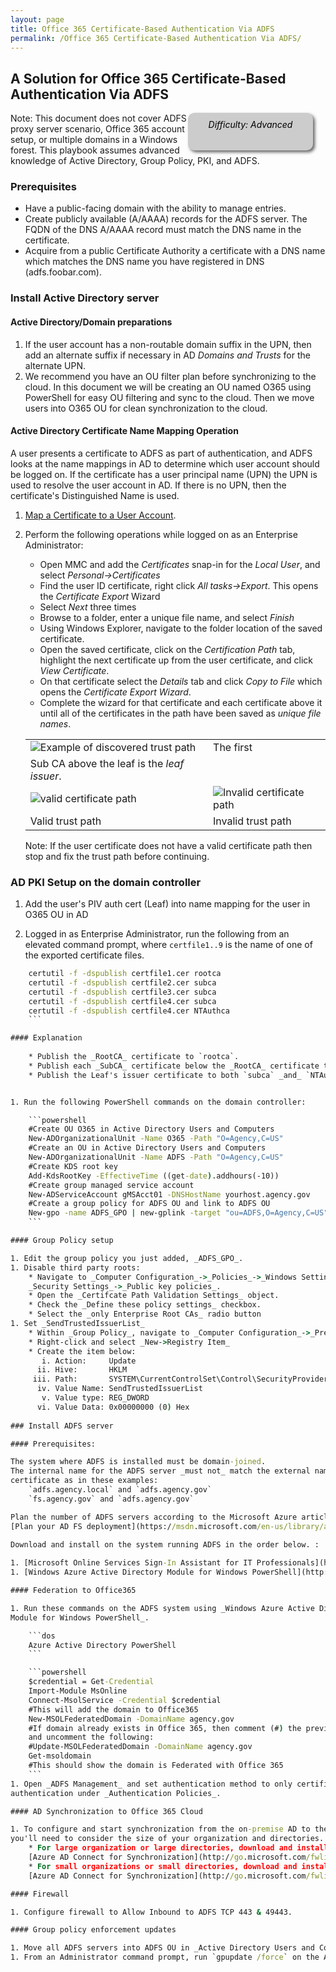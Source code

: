 ```yaml
---
layout: page
title: Office 365 Certificate-Based Authentication Via ADFS
permalink: /Office 365 Certificate-Based Authentication Via ADFS/
---
```


## A Solution for Office 365 Certificate-Based Authentication Via ADFS
<!--- The code below creates a difficulty identifier on the page, which can either 
be Beginner, Moderate, or Advanced depending on the technical knowledge required to 
complete the procedure. The example below includes text that mark the document as 
'Advanced', this string can be changed as needed.-->
<div style="float:right; padding:10px; margin-right:20px; border-radius:10px; width:180px; 
height:40px; box-shadow:3px 3px 5px 0px; text-align:center; background-color:#CCC; 
color:#666666">
<div style="color:#000000">
<em>Difficulty: Advanced</em>
</div>
</div>
Note: This document does not cover ADFS proxy server scenario, Office 365 account 
setup, or multiple domains in a Windows forest.  This playbook assumes advanced 
knowledge of Active Directory, Group Policy, PKI, and ADFS.

### Prerequisites

* Have a public-facing domain with the ability to manage entries.  
* Create publicly available (A/AAAA) records for the ADFS server. The FQDN of the 
DNS A/AAAA record must match the DNS name in the certificate.
* Acquire from a public Certificate Authority a certificate with a DNS name which 
matches the DNS name you have registered in DNS (adfs.foobar.com).  

### Install Active Directory server

#### Active Directory/Domain preparations

1. If the user account has a non-routable domain suffix in the UPN, then add an 
alternate suffix if necessary in AD _Domains and Trusts_ for the alternate UPN.  
1. We recommend you have an OU filter plan before synchronizing to the cloud. In 
this document we will be creating an OU named O365 using PowerShell for easy OU 
filtering and sync to the cloud. Then we move users into O365 OU for clean 
synchronization to the cloud.  

#### Active Directory Certificate Name Mapping Operation

A user presents a certificate to ADFS as part of authentication, and ADFS looks 
at the name mappings in AD to determine which user account should be logged on. 
If the certificate has a user principal name (UPN) the UPN is used to resolve the 
user account in AD. If there is no UPN, then the certificate's Distinguished Name is used.  

1. [Map a Certificate to a User Account](https://technet.microsoft.com/en-us/library/cc754866\(v=ws.11\).aspx).  

1. Perform the following operations while logged on as an Enterprise Administrator:  
    * Open MMC and add the _Certificates_ snap-in for the _Local User_, and select
     _Personal->Certificates_  
    * Find the user ID certificate, right click _All tasks->Export_. This opens 
    the _Certificate Export_ Wizard  
    * Select _Next_ three times  
    * Browse to a folder, enter a unique file name, and select _Finish_  
    * Using Windows Explorer, navigate to the folder location of the saved certificate.  
    * Open the saved certificate, click on the _Certification Path_ tab, highlight 
    the next certificate up from the user certificate, and click _View Certificate_.  
    * On that certificate select the _Details_ tab and click _Copy to File_ which 
    opens the _Certificate Export Wizard_.  
    * Complete the wizard for that certificate and each certificate above it until 
    all of the certificates in the path have been saved as _unique file names_.  

    | | |
    |---|---|
    |![Example of discovered trust path](../img/trustpathexample.png)|The first 
    Sub CA above the leaf is the _leaf issuer_.|
    |![valid certificate path](../img/valideecert.png)|![Invalid certificate path](../img/invalideecert.png)|
    |Valid trust path|Invalid trust path|
    
    Note: If the user certificate does not have a valid certificate path then 
    stop and fix the trust path before continuing. 

### AD PKI Setup on the domain controller

1. Add the user's PIV auth cert (Leaf) into name mapping for the user in O365 OU in AD

1. Logged in as Enterprise Administrator, run the following from an elevated command 
prompt, where `certfile1..9` is the name of one of the exported certificate files.  

```bat
    certutil -f -dspublish certfile1.cer rootca  
    certutil -f -dspublish certfile2.cer subca
    certutil -f -dspublish certfile3.cer subca
    certutil -f -dspublish certfile4.cer subca
    certutil -f -dspublish certfile4.cer NTAuthca  
    ```

#### Explanation
    
    * Publish the _RootCA_ certificate to `rootca`.  
    * Publish each _SubCA_ certificate below the _RootCA_ certificate to `subca`.  
    * Publish the Leaf's issuer certificate to both `subca` _and_ `NTAuthca`.  


1. Run the following PowerShell commands on the domain controller: 

    ```powershell
    #Create OU O365 in Active Directory Users and Computers
    New-ADOrganizationalUnit -Name O365 -Path "O=Agency,C=US"
    #Create an OU in Active Directory Users and Computers
    New-ADOrganizationalUnit -Name ADFS -Path "O=Agency,C=US"
    #Create KDS root key
    Add-KdsRootKey -EffectiveTime ((get-date).addhours(-10))
    #Create group managed service account
    New-ADServiceAccount gMSAcct01 -DNSHostName yourhost.agency.gov
    #Create a group policy for ADFS OU and link to ADFS OU
    New-gpo -name ADFS_GPO | new-gplink -target "ou=ADFS,O=Agency,C=US"  
    ```  

#### Group Policy setup

1. Edit the group policy you just added, _ADFS_GPO_.
1. Disable third party roots:  
    * Navigate to _Computer Configuration_->_Policies_->_Windows Settings_->
    _Security Settings_->_Public key policies_.  
    * Open the _Certifcate Path Validation Settings_ object.  
    * Check the _Define these policy settings_ checkbox.  
    * Select the _only Enterprise Root CAs_ radio button
1. Set _SendTrustedIssuerList_  
    * Within _Group Policy_, navigate to _Computer Configuration_->_Preferences_->_Windows Setting_->_Registry_  
    * Right-click and select _New->Registry Item_  
    * Create the item below:  
       i. Action:     Update  
      ii. Hive:       HKLM  
     iii. Path:       SYSTEM\CurrentControlSet\Control\SecurityProviders\SCHANNEL  
      iv. Value Name: SendTrustedIssuerList  
       v. Value type: REG_DWORD  
      vi. Value Data: 0x00000000 (0) Hex  
      
### Install ADFS server

#### Prerequisites:

The system where ADFS is installed must be domain-joined.
The internal name for the ADFS server _must not_ match the external name on the 
certificate as in these examples:  
    `adfs.agency.local` and `adfs.agency.gov`  
    `fs.agency.gov` and `adfs.agency.gov`  

Plan the number of ADFS servers according to the Microsoft Azure article, 
[Plan your AD FS deployment](https://msdn.microsoft.com/en-us/library/azure/dn151324.aspx).  
 
Download and install on the system running ADFS in the order below. :  

1. [Microsoft Online Services Sign-In Assistant for IT Professionals](https://www.microsoft.com/en-us/download/details.aspx?id=41950) (restart required).  
1. [Windows Azure Active Directory Module for Windows PowerShell](http://go.microsoft.com/fwlink/p/?linkid=236297) (for running a PowerShell script).

#### Federation to Office365

1. Run these commands on the ADFS system using _Windows Azure Active Directory 
Module for Windows PowerShell_.  

    ```dos
    Azure Active Directory PowerShell  
    ```

    ```powershell
    $credential = Get-Credential  
    Import-Module MsOnline  
    Connect-MsolService -Credential $credential  
    #This will add the domain to Office365
    New-MSOLFederatedDomain -DomainName agency.gov  
    #If domain already exists in Office 365, then comment (#) the previous line 
    and uncomment the following:
    #Update-MSOLFederatedDomain -DomainName agency.gov
    Get-msoldomain
    #This should show the domain is Federated with Office 365
    ```
1. Open _ADFS Management_ and set authentication method to only certificate 
authentication under _Authentication Policies_.  

#### AD Synchronization to Office 365 Cloud

1. To configure and start synchronization from the on-premise AD to the O365 cloud, 
you'll need to consider the size of your organization and directories.
    * For large organization or large directories, download and install 
    [Azure AD Connect for Synchronization](http://go.microsoft.com/fwlink/?LinkId=615771) on a member server in the domain.   
    * For small organizations or small directories, download and install 
    [Azure AD Connect for Synchronization](http://go.microsoft.com/fwlink/?LinkId=615771) on the domain controller.  

#### Firewall

1. Configure firewall to Allow Inbound to ADFS TCP 443 & 49443.  

#### Group policy enforcement updates

1. Move all ADFS servers into ADFS OU in _Active Directory Users and Computers_.  
1. From an Administrator command prompt, run `gpupdate /force` on the ADFS server.
